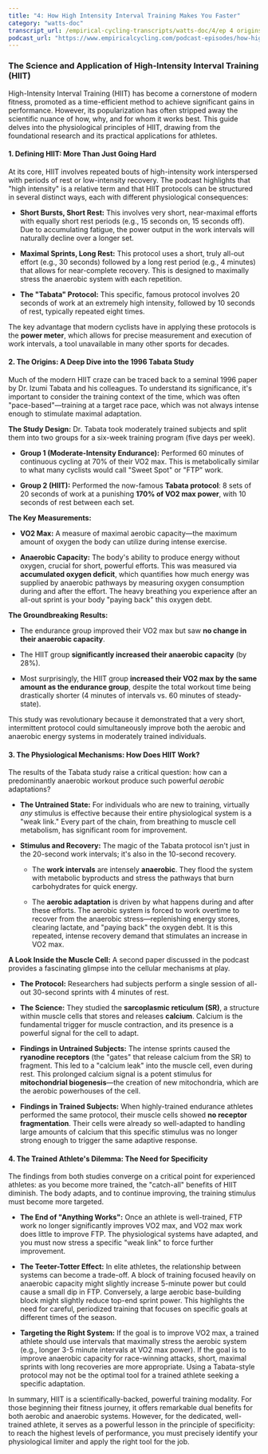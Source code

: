 ```yaml
---
title: "4: How High Intensity Interval Training Makes You Faster"
category: "watts-doc"
transcript_url: /empirical-cycling-transcripts/watts-doc/4/ep 4 origins and aptations of hiit (transcribed on 08-Aug-2025 10-41-20).txt
podcast_url: "https://www.empiricalcycling.com/podcast-episodes/how-high-intensity-interval-training-makes-you-faster"
---
```


### The Science and Application of High-Intensity Interval Training (HIIT)

High-Intensity Interval Training (HIIT) has become a cornerstone of modern fitness, promoted as a time-efficient method to achieve significant gains in performance. However, its popularization has often stripped away the scientific nuance of how, why, and for whom it works best. This guide delves into the physiological principles of HIIT, drawing from the foundational research and its practical applications for athletes.

#### **1. Defining HIIT: More Than Just Going Hard**

At its core, HIIT involves repeated bouts of high-intensity work interspersed with periods of rest or low-intensity recovery. The podcast highlights that "high intensity" is a relative term and that HIIT protocols can be structured in several distinct ways, each with different physiological consequences:

-   **Short Bursts, Short Rest:** This involves very short, near-maximal efforts with equally short rest periods (e.g., 15 seconds on, 15 seconds off). Due to accumulating fatigue, the power output in the work intervals will naturally decline over a longer set.
    
-   **Maximal Sprints, Long Rest:** This protocol uses a short, truly all-out effort (e.g., 30 seconds) followed by a long rest period (e.g., 4 minutes) that allows for near-complete recovery. This is designed to maximally stress the anaerobic system with each repetition.
    
-   **The "Tabata" Protocol:** This specific, famous protocol involves 20 seconds of work at an extremely high intensity, followed by 10 seconds of rest, typically repeated eight times.
    

The key advantage that modern cyclists have in applying these protocols is the **power meter**, which allows for precise measurement and execution of work intervals, a tool unavailable in many other sports for decades.

#### **2. The Origins: A Deep Dive into the 1996 Tabata Study**

Much of the modern HIIT craze can be traced back to a seminal 1996 paper by Dr. Izumi Tabata and his colleagues. To understand its significance, it's important to consider the training context of the time, which was often "pace-based"—training at a target race pace, which was not always intense enough to stimulate maximal adaptation.

**The Study Design:** Dr. Tabata took moderately trained subjects and split them into two groups for a six-week training program (five days per week).

-   **Group 1 (Moderate-Intensity Endurance):** Performed 60 minutes of continuous cycling at 70% of their VO2 max. This is metabolically similar to what many cyclists would call "Sweet Spot" or "FTP" work.
    
-   **Group 2 (HIIT):** Performed the now-famous **Tabata protocol**: 8 sets of 20 seconds of work at a punishing **170% of VO2 max power**, with 10 seconds of rest between each set.
    

**The Key Measurements:**

-   **VO2 Max:** A measure of maximal aerobic capacity—the maximum amount of oxygen the body can utilize during intense exercise.
    
-   **Anaerobic Capacity:** The body's ability to produce energy without oxygen, crucial for short, powerful efforts. This was measured via **accumulated oxygen deficit**, which quantifies how much energy was supplied by anaerobic pathways by measuring oxygen consumption during and after the effort. The heavy breathing you experience after an all-out sprint is your body "paying back" this oxygen debt.
    

**The Groundbreaking Results:**

-   The endurance group improved their VO2 max but saw **no change in their anaerobic capacity**.
    
-   The HIIT group **significantly increased their anaerobic capacity** (by 28%).
    
-   Most surprisingly, the HIIT group **increased their VO2 max by the same amount as the endurance group**, despite the total workout time being drastically shorter (4 minutes of intervals vs. 60 minutes of steady-state).
    

This study was revolutionary because it demonstrated that a very short, intermittent protocol could simultaneously improve both the aerobic and anaerobic energy systems in moderately trained individuals.

#### **3. The Physiological Mechanisms: How Does HIIT Work?**

The results of the Tabata study raise a critical question: how can a predominantly anaerobic workout produce such powerful _aerobic_ adaptations?

-   **The Untrained State:** For individuals who are new to training, virtually _any_ stimulus is effective because their entire physiological system is a "weak link." Every part of the chain, from breathing to muscle cell metabolism, has significant room for improvement.
    
-   **Stimulus and Recovery:** The magic of the Tabata protocol isn't just in the 20-second work intervals; it's also in the 10-second recovery.
    
    -   The **work intervals** are intensely **anaerobic**. They flood the system with metabolic byproducts and stress the pathways that burn carbohydrates for quick energy.
        
    -   The **aerobic adaptation** is driven by what happens during and after these efforts. The aerobic system is forced to work overtime to recover from the anaerobic stress—replenishing energy stores, clearing lactate, and "paying back" the oxygen debt. It is this repeated, intense recovery demand that stimulates an increase in VO2 max.
        

**A Look Inside the Muscle Cell:** A second paper discussed in the podcast provides a fascinating glimpse into the cellular mechanisms at play.

-   **The Protocol:** Researchers had subjects perform a single session of all-out 30-second sprints with 4 minutes of rest.
    
-   **The Science:** They studied the **sarcoplasmic reticulum (SR)**, a structure within muscle cells that stores and releases **calcium**. Calcium is the fundamental trigger for muscle contraction, and its presence is a powerful signal for the cell to adapt.
    
-   **Findings in Untrained Subjects:** The intense sprints caused the **ryanodine receptors** (the "gates" that release calcium from the SR) to fragment. This led to a "calcium leak" into the muscle cell, even during rest. This prolonged calcium signal is a potent stimulus for **mitochondrial biogenesis**—the creation of new mitochondria, which are the aerobic powerhouses of the cell.
    
-   **Findings in Trained Subjects:** When highly-trained endurance athletes performed the same protocol, their muscle cells showed **no receptor fragmentation**. Their cells were already so well-adapted to handling large amounts of calcium that this specific stimulus was no longer strong enough to trigger the same adaptive response.
    

#### **4. The Trained Athlete's Dilemma: The Need for Specificity**

The findings from both studies converge on a critical point for experienced athletes: as you become more trained, the "catch-all" benefits of HIIT diminish. The body adapts, and to continue improving, the training stimulus must become more targeted.

-   **The End of "Anything Works":** Once an athlete is well-trained, FTP work no longer significantly improves VO2 max, and VO2 max work does little to improve FTP. The physiological systems have adapted, and you must now stress a specific "weak link" to force further improvement.
    
-   **The Teeter-Totter Effect:** In elite athletes, the relationship between systems can become a trade-off. A block of training focused heavily on anaerobic capacity might slightly increase 5-minute power but could cause a small dip in FTP. Conversely, a large aerobic base-building block might slightly reduce top-end sprint power. This highlights the need for careful, periodized training that focuses on specific goals at different times of the season.
    
-   **Targeting the Right System:** If the goal is to improve VO2 max, a trained athlete should use intervals that maximally stress the aerobic system (e.g., longer 3-5 minute intervals at VO2 max power). If the goal is to improve anaerobic capacity for race-winning attacks, short, maximal sprints with long recoveries are more appropriate. Using a Tabata-style protocol may not be the optimal tool for a trained athlete seeking a specific adaptation.
    

In summary, HIIT is a scientifically-backed, powerful training modality. For those beginning their fitness journey, it offers remarkable dual benefits for both aerobic and anaerobic systems. However, for the dedicated, well-trained athlete, it serves as a powerful lesson in the principle of specificity: to reach the highest levels of performance, you must precisely identify your physiological limiter and apply the right tool for the job.